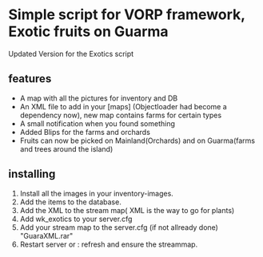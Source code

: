 # Simple script for VORP framework, Exotic fruits on Guarma

Updated Version for the Exotics script


## features

- A map with all the pictures for inventory and DB
- An XML file to add in your [maps] (Objectloader had become a dependency now), new map contains farms for certain types
- A small notification when you found something
- Added Blips for the farms and orchards
- Fruits can now be picked on Mainland(Orchards) and on Guarma(farms and trees around the island)

## installing

1. Install all the images in your inventory-images.
2. Add the items to the database.
3. Add the XML to the stream map( XML is the way to go for plants)
4. Add wk_exotics to your server.cfg 
5. Add your stream map to the server.cfg (if not allready done) "GuaraXML.rar"
6. Restart server or :  refresh and ensure the streammap.
